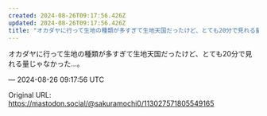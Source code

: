 ```yaml
---
created: 2024-08-26T09:17:56.426Z
updated: 2024-08-26T09:17:56.426Z
title: "オカダヤに行って生地の種類が多すぎて生地天国だったけど、とても20分で見れる量じ[...]"
---
```


<p>オカダヤに行って生地の種類が多すぎて生地天国だったけど、とても20分で見れる量じゃなかった…。</p>

&mdash; 2024-08-26 09:17:56 UTC

Original URL: https://mastodon.social/@sakuramochi0/113027571805549165
